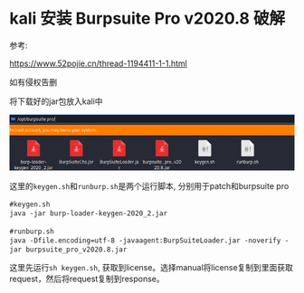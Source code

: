 # kali 安装 Burpsuite Pro v2020.8 破解

参考:

https://www.52pojie.cn/thread-1194411-1-1.html

如有侵权告删

将下载好的jar包放入kali中

<img src="..\..\imgs\_Kali\burpsuite\Snipaste_2020-09-10_20-54-39.png"/>

这里的`keygen.sh`和`runburp.sh`是两个运行脚本, 分别用于patch和burpsuite pro

```shell
#keygen.sh
java -jar burp-loader-keygen-2020_2.jar
    
#runburp.sh
java -Dfile.encoding=utf-8 -javaagent:BurpSuiteLoader.jar -noverify -jar burpsuite_pro_v2020.8.jar
```

这里先运行`sh keygen.sh`, 获取到license。选择manual将license复制到里面获取request，然后将request复制到response。

